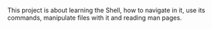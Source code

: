 This project is about learning the Shell, how to navigate in it, use its commands, manipulate files with it and reading man pages.
